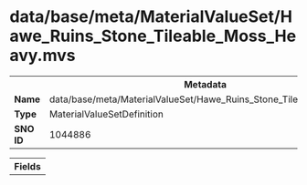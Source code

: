 <h1>data/base/meta/MaterialValueSet/Hawe_Ruins_Stone_Tileable_Moss_Heavy.mvs</h1><table><tr><th colspan="100%">Metadata</th></tr><tr><td><b>Name</b></td><td>data/base/meta/MaterialValueSet/Hawe_Ruins_Stone_Tileable_Moss_Heavy.mvs</td></tr><tr><td><b>Type</b></td><td>MaterialValueSetDefinition</td></tr><tr><td><b>SNO ID</b></td><td>1044886</td></tr></table>

<table><tr><th colspan="100%">Fields</th></tr></table>

